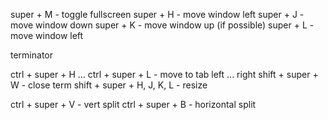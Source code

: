 super + M - toggle fullscreen
super + H - move window left
super + J - move window down <if possible>
super + K - move window up (if possible)
super + L - move window left

terminator

ctrl + super + H ... ctrl + super + L - move to tab left ... right
shift + super + W - close term
shift + super + H, J, K, L - resize

ctrl + super + V - vert split
ctrl + super + B - horizontal split
